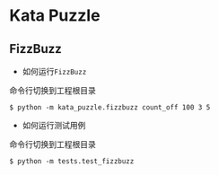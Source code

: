 # Kata Puzzle
>
> 

## FizzBuzz

* 如何运行`FizzBuzz`

命令行切换到工程根目录
```shell
$ python -m kata_puzzle.fizzbuzz count_off 100 3 5
```


* 如何运行测试用例

命令行切换到工程根目录
```shell
$ python -m tests.test_fizzbuzz 
```





